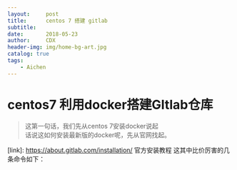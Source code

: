 ```yaml
---
layout:     post
title:      centos 7 搭建 gitlab
subtitle:   
date:       2018-05-23
author:     CDX
header-img: img/home-bg-art.jpg
catalog: true
tags:
    - Aichen
---
```

# centos7 利用docker搭建GItlab仓库
> 这第一句话，我们先从centos 7安装docker说起  
> 话说这如何安装最新版的docker呢，先从官网找起。

[link]: <https://about.gitlab.com/installation/>   官方安装教程
这其中比价厉害的几条命令如下：
```

```